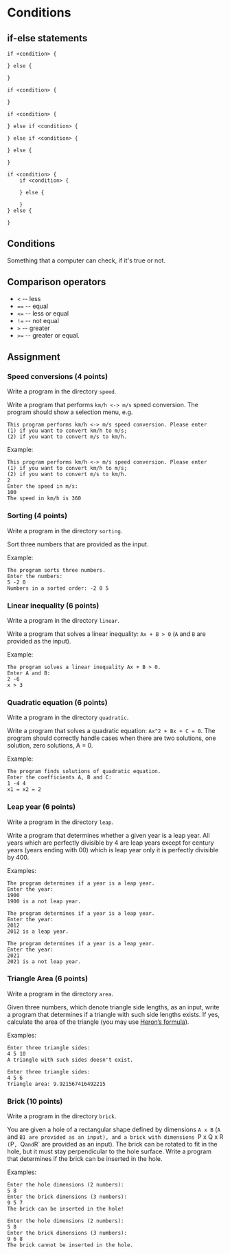 # Conditions

## if-else statements

```
if <condition> {

} else {

}
```

```
if <condition> {

}
```

```
if <condition> {

} else if <condition> {

} else if <condition> {

} else {

}
```

```
if <condition> {
    if <condition> {

    } else {

    }
} else {

}
```

## Conditions

Something that a computer can check, if it's true or not.

## Comparison operators

 * `<` -- less
 * `==` -- equal
 * `<=` -- less or equal
 * `!=` -- not equal
 * `>` -- greater
 * `>=` -- greater or equal.

## Assignment

### Speed conversions (4 points)

Write a program in the directory `speed`.

Write a program that performs `km/h <-> m/s` speed conversion. The program
should show a selection menu, e.g.

```
This program performs km/h <-> m/s speed conversion. Please enter
(1) if you want to convert km/h to m/s;
(2) if you want to convert m/s to km/h.
```

Example:

```
This program performs km/h <-> m/s speed conversion. Please enter
(1) if you want to convert km/h to m/s;
(2) if you want to convert m/s to km/h.
2
Enter the speed in m/s:
100
The speed in km/h is 360
```

### Sorting (4 points)

Write a program in the directory `sorting`.

Sort three numbers that are provided as the input.

Example:

```
The program sorts three numbers.
Enter the numbers:
5 -2 0
Numbers in a sorted order: -2 0 5
```

### Linear inequality (6 points)

Write a program in the directory `linear`.

Write a program that solves a linear inequality: `Ax + B > 0` (`A` and `B` are
provided as the input).

Example:

```
The program solves a linear inequality Ax + B > 0.
Enter A and B:
2 -6
x > 3
```

### Quadratic equation (6 points)

Write a program in the directory `quadratic`.

Write a program that solves a quadratic equation: `Ax^2 + Bx + C = 0`. The
program should correctly handle cases when there are two solutions, one
solution, zero solutions, A = 0.

Example:

```
The program finds solutions of quadratic equation.
Enter the coefficients A, B and C:
1 -4 4
x1 = x2 = 2
```

### Leap year (6 points)

Write a program in the directory `leap`.

Write a program that determines whether a given year is a leap year. All years
which are perfectly divisible by 4 are leap years except for century years
(years ending with 00) which is leap year only it is perfectly divisible by
400.

Examples:

```
The program determines if a year is a leap year.
Enter the year:
1900
1900 is a not leap year.
```

```
The program determines if a year is a leap year.
Enter the year:
2012
2012 is a leap year.
```

```
The program determines if a year is a leap year.
Enter the year:
2021
2021 is a not leap year.
```

### Triangle Area (6 points)

Write a program in the directory `area`.

Given three numbers, which denote triangle side lengths, as an input, write a
program that determines if a triangle with such side lengths exists. If yes,
calculate the area of the triangle (you may use [Heron’s
formula](https://en.wikipedia.org/wiki/Heron%27s_formula)).

Examples:

```
Enter three triangle sides:
4 5 10
A triangle with such sides doesn't exist.
```

```
Enter three triangle sides:
4 5 6
Triangle area: 9.921567416492215
```

### Brick (10 points)

Write a program in the directory `brick`.

You are given a hole of a rectangular shape defined by dimensions `A x B` (`A`
and `B1 are provided as an input), and a brick with dimensions `P x Q x R`
(`P`, `Q` and `R` are provided as an input). The brick can be rotated to fit in
the hole, but it must stay perpendicular to the hole surface. Write a program
that determines if the brick can be inserted in the hole.

Examples:

```
Enter the hole dimensions (2 numbers):
5 8
Enter the brick dimensions (3 numbers):
9 5 7
The brick can be inserted in the hole!
```

```
Enter the hole dimensions (2 numbers):
5 8
Enter the brick dimensions (3 numbers):
9 6 8
The brick cannot be inserted in the hole.
```

